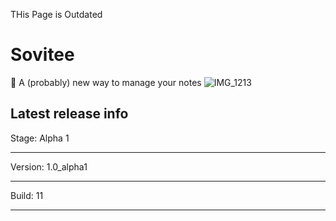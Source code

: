 THis Page is Outdated

# Sovitee
💜 A (probably) new way to manage your notes
![IMG_1213](https://user-images.githubusercontent.com/79132875/235303581-0beb8e16-886a-4bb3-93bb-12aeda38ead1.jpeg)

Latest release info
----------------------------
Stage: Alpha 1
- - -
Version: 1.0_alpha1
- - -
Build: 11
- - -
